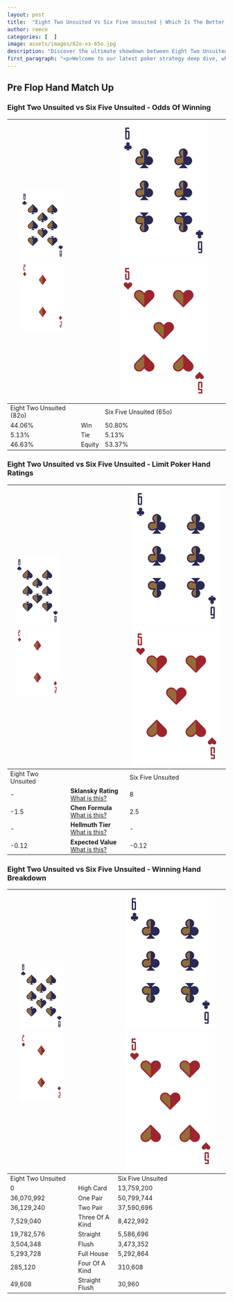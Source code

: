 ```yaml
---
layout: post
title:  "Eight Two Unsuited Vs Six Five Unsuited | Which Is The Better Hand In Poker? A Complete Guide"
author: reece
categories: [  ]
image: assets/images/82o-vs-65o.jpg
description: "Discover the ultimate showdown between Eight Two Unsuited and Six Five Unsuited in poker! Uncover the odds, strategies, and scenarios where one hand triumphs over the other. Get ready to up your poker game with this thrilling analysis."
first_paragraph: "<p>Welcome to our latest poker strategy deep dive, where we're pitting two distinct hands against each other in a high-stakes showdown: Eight Two Unsuited vs Six Five Unsuited.</p><p>In the dynamic world of poker, every decision counts, and knowing which hand holds the upper hand is key to your success at the table.</p><p>In this article, we'll dissect these two hands, explore the scenarios where one dominates the other, and equip you with the knowledge to make strategic choices that can tip the odds in your favor.</p><p>Get ready to unravel the intriguing dynamics of these poker hands and elevate your game to new heights.</p>"
---
```




[comment]: # (sp0)

## Pre Flop Hand Match Up

<div class="table hand-ratings" markdown="1"> 



### Eight Two Unsuited vs Six Five Unsuited - Odds Of Winning


    
| ![image info](assets/images/hand1/8.png) ![image info](assets/images/hand1/2o.png) |  | ![image info](assets/images/hand2/6.png) ![image info](assets/images/hand2/5o.png) |
| -------- | -------- | -------- |
| Eight Two Unsuited (82o) |  | Six Five Unsuited (65o) |
| 44.06% | Win | 50.80% |
| 5.13% | Tie | 5.13% |
| 46.63% | Equity | 53.37% |




[comment]: # (sp1)



### Eight Two Unsuited vs Six Five Unsuited - Limit Poker Hand Ratings


    
| ![image info](assets/images/hand1/8.png) ![image info](assets/images/hand1/2o.png) |  | ![image info](assets/images/hand2/6.png) ![image info](assets/images/hand2/5o.png) |
| -------- | -------- | -------- |
| Eight Two Unsuited |  | Six Five Unsuited |
| - | **Sklansky Rating** [What is this?](/sklansky-rating-explained) | 8 |
| -1.5 | **Chen Formula** [What is this?](/chen-formula-explained) | 2.5 |
| - | **Hellmuth Tier** [What is this?](/Hellmuth-tier-explained) | - |
| -0.12 | **Expected Value** [What is this?](/expected-value-explained) | -0.12 |




[comment]: # (sp2)



### Eight Two Unsuited vs Six Five Unsuited - Winning Hand Breakdown


    
| ![image info](assets/images/hand1/8.png) ![image info](assets/images/hand1/2o.png) |  | ![image info](assets/images/hand2/6.png) ![image info](assets/images/hand2/5o.png) |
| -------- | -------- | -------- |
| Eight Two Unsuited |  | Six Five Unsuited |
| 0 | High Card | 13,759,200 |
| 36,070,992 | One Pair | 50,799,744 |
| 36,129,240 | Two Pair | 37,590,696 |
| 7,529,040 | Three Of A Kind | 8,422,992 |
| 19,782,576 | Straight | 5,586,696 |
| 3,504,348 | Flush | 3,473,352 |
| 5,293,728 | Full House | 5,292,864 |
| 285,120 | Four Of A Kind | 310,608 |
| 49,608 | Straight Flush | 30,960 |




[comment]: # (sp3)



</div>

[comment]: # (sp4)



[comment]: # (sp5)

